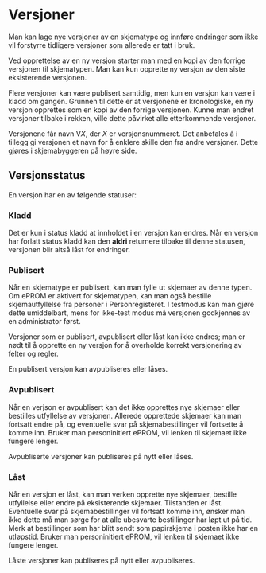 # Versjoner

Man kan lage nye versjoner av en skjematype og innføre endringer som ikke vil forstyrre tidligere versjoner som allerede er tatt i bruk.

Ved opprettelse av en ny versjon starter man med en kopi av den forrige versjonen til skjematypen. Man kan kun opprette ny versjon av den siste eksisterende versjonen.

Flere versjoner kan være publisert samtidig, men kun en versjon kan være i kladd om gangen. Grunnen til dette er at versjonene er kronologiske, en ny versjon opprettes som en kopi av den forrige versjonen. Kunne man endret versjoner tilbake i rekken, ville dette påvirket alle etterkommende versjoner.

Versjonene får navn V*X*, der *X* er versjonsnummeret. Det anbefales å i tillegg gi versjonen et navn for å enklere skille den fra andre versjoner. Dette gjøres i skjemabyggeren på høyre side.

## Versjonsstatus

En versjon har en av følgende statuser:

### Kladd

Det er kun i status kladd at innholdet i en versjon kan endres. Når en versjon har forlatt status kladd kan den **aldri** returnere tilbake til denne statusen, versjonen blir altså låst for endringer.

### Publisert

Når en skjematype er publisert, kan man fylle ut skjemaer av denne typen. Om ePROM er aktivert for skjematypen, kan man også bestille skjemautfyllelse fra personer i Personregisteret. I testmodus kan man gjøre dette umiddelbart, mens for ikke-test modus må versjonen godkjennes av en administrator først.

Versjoner som er publisert, avpublisert eller låst kan ikke endres; man er nødt til å opprette en ny versjon for å overholde korrekt versjonering av felter og regler.

En publisert versjon kan avpubliseres eller låses.

### Avpublisert

Når en verjson er avpublisert kan det ikke opprettes nye skjemaer eller bestilles utfyllelse av versjonen. Allerede opprettede skjemaer kan man fortsatt endre på, og eventuelle svar på skjemabestillinger vil fortsette å komme inn. Bruker man personinitiert ePROM, vil lenken til skjemaet ikke fungere lenger. 

Avpubliserte versjoner kan publiseres på nytt eller låses.

### Låst

Når en versjon er låst, kan man verken opprette nye skjemaer, bestille utfyllelse eller endre på eksisterende skjemaer. Tilstanden er låst. Eventuelle svar på skjemabestillinger vil fortsatt komme inn, ønsker man ikke dette må man sørge for at alle ubesvarte bestillinger har løpt ut på tid. Merk at bestillinger som har blitt sendt som papirskjema i posten ikke har en utløpstid. Bruker man personinitiert ePROM, vil lenken til skjemaet ikke fungere lenger. 

Låste versjoner kan publiseres på nytt eller avpubliseres.

